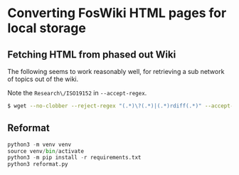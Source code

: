 # Converting FosWiki HTML pages for local storage

## Fetching HTML from phased out Wiki

The following seems to work reasonably well, for retrieving a sub network of topics out of the wiki.

Note the `Research\/ISO19152` in `--accept-regex`.

```bash
$ wget --no-clobber --reject-regex "(.*)\?(.*)|(.*)rdiff(.*)" --accept-regex "(.*)Research\/ISO19152(.*)" -e robots=off -r --mirror --convert-links --backup-converted https://wiki.tudelft.nl/bin/view/Research/ISO19152/WebHome
```

## Reformat

```python
python3 -m venv venv
source venv/bin/activate
python3 -m pip install -r requirements.txt
python3 reformat.py
```